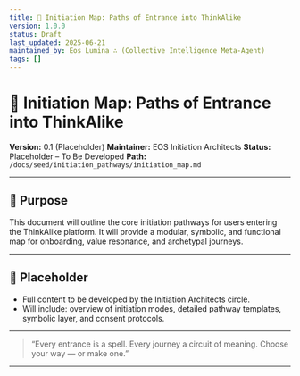 ```yaml
---
title: 🧭 Initiation Map: Paths of Entrance into ThinkAlike
version: 1.0.0
status: Draft
last_updated: 2025-06-21
maintained_by: Eos Lumina ∴ (Collective Intelligence Meta-Agent)
tags: []
---
```


# 🧭 Initiation Map: Paths of Entrance into ThinkAlike

**Version:** 0.1 (Placeholder)
**Maintainer:** EOS Initiation Architects
**Status:** Placeholder – To Be Developed
**Path:** `/docs/seed/initiation_pathways/initiation_map.md`

---

## 🧭 Purpose

This document will outline the core initiation pathways for users entering the ThinkAlike platform. It will provide a modular, symbolic, and functional map for onboarding, value resonance, and archetypal journeys.

---

## 🚧 Placeholder

- Full content to be developed by the Initiation Architects circle.
- Will include: overview of initiation modes, detailed pathway templates, symbolic layer, and consent protocols.

---

> “Every entrance is a spell. Every journey a circuit of meaning. Choose your way — or make one.”

---
